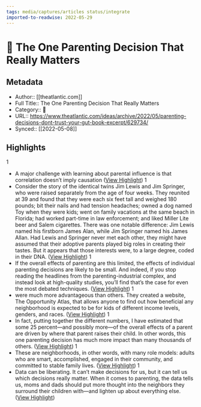 ```yaml
---
tags: media/captures/articles status/integrate
imported-to-readwise: 2022-05-29
---
```

# 📰 The One Parenting Decision That Really Matters

## Metadata
- Author:: [[theatlantic.com]]
- Full Title:: The One Parenting Decision That Really Matters
- Category:: 📰
- URL:: https://www.theatlantic.com/ideas/archive/2022/05/parenting-decisions-dont-trust-your-gut-book-excerpt/629734/
- Synced:: [[2022-05-08]]

## Highlights
1
- A major challenge with learning about parental influence is that correlation doesn’t imply causation ([View Highlight](https://instapaper.com/read/1504755344/19510981))
1
- Consider the story of the identical twins Jim Lewis and Jim Springer, who were raised separately from the age of four weeks. They reunited at 39 and found that they were each six feet tall and weighed 180 pounds; bit their nails and had tension headaches; owned a dog named Toy when they were kids; went on family vacations at the same beach in Florida; had worked part-time in law enforcement; and liked Miller Lite beer and Salem cigarettes. There was one notable difference: Jim Lewis named his firstborn James Alan, while Jim Springer named his James Allan. Had Lewis and Springer never met each other, they might have assumed that their adoptive parents played big roles in creating their tastes. But it appears that those interests were, to a large degree, coded in their DNA. ([View Highlight](https://instapaper.com/read/1504755344/19510991))
1
- If the overall effects of parenting are this limited, the effects of individual parenting decisions are likely to be small. And indeed, if you stop reading the headlines from the parenting-industrial complex, and instead look at high-quality studies, you’ll find that’s the case for even the most debated techniques. ([View Highlight](https://instapaper.com/read/1504755344/19511019))
1
- were much more advantageous than others. They created a website, The Opportunity Atlas, that allows anyone to find out how beneficial any neighborhood is expected to be for kids of different income levels, genders, and races. ([View Highlight](https://instapaper.com/read/1504755344/19511042))
1
- In fact, putting together the different numbers, I have estimated that some 25 percent—and possibly more—of the overall effects of a parent are driven by where that parent raises their child. In other words, this one parenting decision has much more impact than many thousands of others. ([View Highlight](https://instapaper.com/read/1504755344/19511045))
1
- These are neighborhoods, in other words, with many role models: adults who are smart, accomplished, engaged in their community, and committed to stable family lives. ([View Highlight](https://instapaper.com/read/1504755344/19511051))
1
- Data can be liberating. It can’t make decisions for us, but it can tell us which decisions really matter. When it comes to parenting, the data tells us, moms and dads should put more thought into the neighbors they surround their children with—and lighten up about everything else. ([View Highlight](https://instapaper.com/read/1504755344/19511054))
